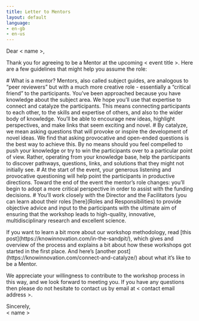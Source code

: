 ```yaml
---
title: Letter to Mentors
layout: default
language:
- en-gb
- en-us
---
```

Dear < name >,
<p>
Thank you for agreeing to be a Mentor at the upcoming < event title >. Here are a few guidelines that might help you assume the role:
<p>
 # What is a mentor? Mentors, also called subject guides, are analogous to “peer reviewers” but with a much more creative role - essentially a “critical friend” to the participants. You’ve been approached because you have knowledge about the subject area. We hope you’ll use that expertise to connect and catalyze the participants. This means connecting participants to each other, to the skills and expertise of others, and also to the wider body of knowledge. You’ll be able to encourage new ideas, highlight perspectives, and make links that seem exciting and novel.
 # By catalyze, we mean asking questions that will provoke or inspire the development of novel ideas. We find that asking provocative and open-ended questions is the best way to achieve this. By no means should you feel compelled to push your knowledge or try to win the participants over to a particular point of view. Rather, operating from your knowledge base, help the participants to discover pathways, questions, links, and solutions that they might not initially see.
 # At the start of the event, your generous listening and provocative questioning will help point the participants in productive directions. Toward the end of the event the mentor’s role changes: you’ll begin to adopt a more critical perspective in order to assist with the funding decisions.
 # You’ll work closely with the Director and the Facilitators (you can learn about their roles [here](Roles and Responsibilities) to provide objective advice and input to the participants with the ultimate aim of ensuring that the workshop leads to high-quality, innovative, multidisciplinary research and excellent science.
<p>
If you want to learn a bit more about our workshop methodology, read [this post](https://knowinnovation.com/in-the-sandpit/), which gives and overview of the process and explains a bit about how these workshops got started in the first place. And here’s [another post](https://knowinnovation.com/connect-and-catalyze/) about what it’s like to be a Mentor.
<p>
We appreciate your willingness to contribute to the workshop process in this way, and we look forward to meeting you. If you have any questions then please do not hesitate to contact us by email at < contact email address >. 
<p>
Sincerely,
<br>
< name >